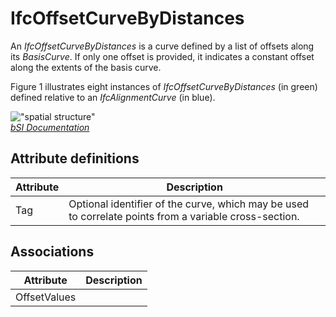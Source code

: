 IfcOffsetCurveByDistances
=========================
An _IfcOffsetCurveByDistances_ is a curve defined by a list of offsets along
its _BasisCurve_. If only one offset is provided, it indicates a constant
offset along the extents of the basis curve.  
  
Figure 1 illustrates eight instances of _IfcOffsetCurveByDistances_ (in green)
defined relative to an _IfcAlignmentCurve_ (in blue).  
  
!["spatial structure"](../figures/ifcoffsetcurvebydistances.png "Figure 1 --
Offset curve by distances")  
[ _bSI
Documentation_](https://standards.buildingsmart.org/IFC/DEV/IFC4_2/FINAL/HTML/schema/ifcgeometryresource/lexical/ifcoffsetcurvebydistances.htm)


Attribute definitions
---------------------
| Attribute   | Description                                                                                            |
|-------------|--------------------------------------------------------------------------------------------------------|
| Tag         | Optional identifier of the curve, which may be used to correlate points from a variable cross-section. |

Associations
------------
| Attribute    | Description   |
|--------------|---------------|
| OffsetValues |               |


